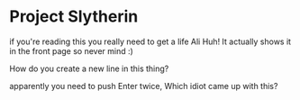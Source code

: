 # Project Slytherin
if you're reading this you really need to get a life Ali
Huh! It actually shows it in the front page so never mind :)

How do you create a new line in this thing?

apparently you need to push Enter twice, Which idiot came up with this?
